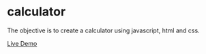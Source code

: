 # calculator
The objective is to create a calculator using javascript, html and css.

[Live Demo](https://po3733gr-s.github.io/calculator/)
